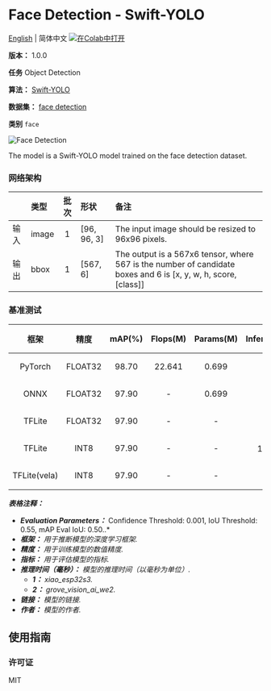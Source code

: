 # Face Detection - Swift-YOLO

[English](../en/Face_Detection_Swift-YOLO_96.md) | 简体中文 [![在Colab中打开](https://colab.research.google.com/assets/colab-badge.svg)](https://colab.research.google.com/github/seeed-studio/sscma-model-zoo/blob/main/notebooks/zh_CN/Face_Detection_Swift-YOLO_96.ipynb)

**版本：** 1.0.0

**任务** Object Detection

**算法：** [Swift-YOLO](https://github.com/Seeed-Studio/ModelAssistant/blob/main/configs/swift_yolo/swift_yolo_tiny_1xb16_300e_coco.py)

**数据集：** [face detection](https://universe.roboflow.com/detection-02p2y/face-b3jhr/dataset/2)

**类别** `face`

![Face Detection](https://files.seeedstudio.com/sscma/static/detection_face.png)

The model is a Swift-YOLO model trained on the face detection dataset.

### 网络架构

|    | 类型    |  批次  | 形状          | 备注                                                                                                             |
|:---|:------|:----:|:------------|:---------------------------------------------------------------------------------------------------------------|
| 输入 | image |  1   | [96, 96, 3] | The input image should be resized to 96x96 pixels.                                                             |
| 输出 | bbox  |  1   | [567, 6]    | The output is a 567x6 tensor, where 567 is the number of candidate boxes and 6 is [x, y, w, h, score, [class]] |
### 基准测试

|      框架      |   精度    |  mAP(%)  |  Flops(M)  |  Params(M)  |    Inference(ms)    |                                                                                     下载                                                                                     |      作者      |
|:------------:|:-------:|:--------:|:----------:|:-----------:|:-------------------:|:--------------------------------------------------------------------------------------------------------------------------------------------------------------------------:|:------------:|
|   PyTorch    | FLOAT32 |  98.70   |   22.641   |    0.699    |          -          |       [链接](https://files.seeedstudio.com/sscma/model_zoo/detection/face_detection/swift_yolo_1xb16_300e_coco_300_sha1_fe1d7dec30d62e583a7ccf717fd6585c792570bf.pth)        | Seeed Studio |
|     ONNX     | FLOAT32 |  97.90   |     -      |    0.699    |          -          |   [链接](https://files.seeedstudio.com/sscma/model_zoo/detection/face_detection/swift_yolo_1xb16_300e_coco_300_float32_sha1_441e4868e17a9bac5740280b3db791a6d75ac8a7.onnx)   | Seeed Studio |
|    TFLite    | FLOAT32 |  97.90   |     -      |      -      |          -          |  [链接](https://files.seeedstudio.com/sscma/model_zoo/detection/face_detection/swift_yolo_1xb16_300e_coco_300_float32_sha1_7c75dc6e777e3d3098d7f0bdb3e5c529c4d2865a.tflite)  | Seeed Studio |
|    TFLite    |  INT8   |  97.90   |     -      |      -      | 180.0<sup>(1)</sup> |   [链接](https://files.seeedstudio.com/sscma/model_zoo/detection/face_detection/swift_yolo_1xb16_300e_coco_300_int8_sha1_2287b951101007d4cd1d09c3da68e53e6f23a071.tflite)    | Seeed Studio |
| TFLite(vela) |  INT8   |  97.90   |     -      |      -      |  33<sup>(2)</sup>   | [链接](https://files.seeedstudio.com/sscma/model_zoo/detection/face_detection/swift_yolo_1xb16_300e_coco_300_int8_sha1_2287b951101007d4cd1d09c3da68e53e6f23a071_vela.tflite) | Seeed Studio |

***表格注释：***

- ***Evaluation Parameters：***  Confidence Threshold: 0.001, IoU Threshold: 0.55, mAP Eval IoU: 0.50..*
- ***框架：** 用于推断模型的深度学习框架.*
- ***精度：** 用于训练模型的数值精度.*
- ***指标：** 用于评估模型的指标.*
- ***推理时间（毫秒）：** 模型的推理时间（以毫秒为单位）.*
  - ***1：** xiao_esp32s3.*
  - ***2：** grove_vision_ai_we2.*
- ***链接：** 模型的链接.*
- ***作者：** 模型的作者.*

## 使用指南

### 许可证

MIT

